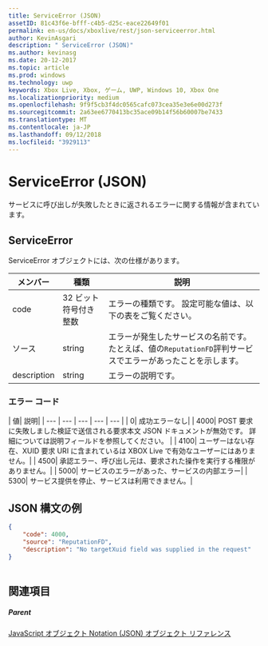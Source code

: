 ```yaml
---
title: ServiceError (JSON)
assetID: 81c43f6e-bfff-c4b5-d25c-eace22649f01
permalink: en-us/docs/xboxlive/rest/json-serviceerror.html
author: KevinAsgari
description: " ServiceError (JSON)"
ms.author: kevinasg
ms.date: 20-12-2017
ms.topic: article
ms.prod: windows
ms.technology: uwp
keywords: Xbox Live, Xbox, ゲーム, UWP, Windows 10, Xbox One
ms.localizationpriority: medium
ms.openlocfilehash: 9f9f5cb3f4dc0565cafc073cea35e3e6e00d273f
ms.sourcegitcommit: 2a63ee6770413bc35ace09b14f56b60007be7433
ms.translationtype: MT
ms.contentlocale: ja-JP
ms.lasthandoff: 09/12/2018
ms.locfileid: "3929113"
---
```

# <a name="serviceerror-json"></a>ServiceError (JSON)
サービスに呼び出しが失敗したときに返されるエラーに関する情報が含まれています。 
<a id="ID4EN"></a>

 
## <a name="serviceerror"></a>ServiceError
 
ServiceError オブジェクトには、次の仕様があります。
 
| メンバー| 種類| 説明| 
| --- | --- | --- | 
| code| 32 ビット符号付き整数 | エラーの種類です。 設定可能な値は、以下の表をご覧ください。 | 
| ソース| string | エラーが発生したサービスの名前です。 たとえば、値の<code>ReputationFD</code>評判サービスでエラーがあったことを示します。 | 
| description| string| エラーの説明です。 | 
 
<a id="ID4EBC"></a>

 
### <a name="error-codes"></a>エラー コード
 
| 値| 説明| 
| --- | --- | --- | --- | --- | 
| 0| 成功エラーなし| 
| 4000| POST 要求に失敗しました検証で送信される要求本文 JSON ドキュメントが無効です。 詳細については説明フィールドを参照してください。 | 
| 4100| ユーザーはない存在、XUID 要求 URI に含まれているは XBOX Live で有効なユーザーにはありません。| 
| 4500| 承認エラー、呼び出し元は、要求された操作を実行する権限がありません。| 
| 5000| サービスのエラーがあった、サービスの内部エラー| 
| 5300| サービス提供を停止、サービスは利用できません。| 
   
<a id="ID4EQE"></a>

 
## <a name="sample-json-syntax"></a>JSON 構文の例
 

```json
{
    "code": 4000,
    "source": "ReputationFD",
    "description": "No targetXuid field was supplied in the request"
}
    
```

  
<a id="ID4EZE"></a>

 
## <a name="see-also"></a>関連項目
 
<a id="ID4E2E"></a>

 
##### <a name="parent"></a>Parent 

[JavaScript オブジェクト Notation (JSON) オブジェクト リファレンス](atoc-xboxlivews-reference-json.md)

   